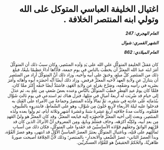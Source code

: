 <h1 dir="rtl">اغتيال الخليفة العباسي المتوكل على الله وتولي ابنه المنتصر الخلافة .</h1>

<h5 dir="rtl">العام الهجري:  247

الشهر القمري: شوال

العام الميلادي: 862</h5>

<p dir="rtl">كان مَقتلُ الخليفةِ المتوكِّلِ على الله على يَدِ وَلَدِه المنتَصِر، وكان سببُ ذلك أن المتوكِّلَ أمَرَ ابنَه عبدَ الله المعتَزَّ أن يخطُبَ بالناسِ في يومِ جمعة، فأدَّاها أداءً عظيمًا بليغًا، فبلغ ذلك من المنتَصِر كلَّ مبلغٍ، وحَنقَ على أبيه وأخيه، وزاد ذلك أنَّ المتوكِّلَ أراد من المنتَصِر أن يتنازلَ عن ولايةِ العهد لأخيه المعتَزِّ فرفض، وزاد ذلك أيضًا أنَّه أحضَرَه أبوه وأهانَه وأمَرَ بضَربِه في رأسِه وصَفْعِه، وصَرَّحَ بعَزلِه عن ولايةِ العَهدِ، فاشتَدَّ أيضًا حَنقُه أكثَرَ ممَّا كان، فلمَّا كان يومُ عيدِ الفِطرِ خطَبَ المتوكِّلُ بالنَّاسِ وعنده بعضُ ضَعفٍ مِن عِلَّةٍ به، ثم عدَلَ إلى خيامٍ قد ضُرِبَت له أربعةُ أميالٍ في مثلِها، فنزل هناك ثم استدعى في يومِ ثالثِ شَوَّال بنُدَمائِه على عادتِه في سَمَرِه، ثمَّ تمالأ ولَدُه المنتصِرُ وجماعةٌ مِن الأمراءِ على الفَتكِ به فدخلوا عليه ليلةَ الأربعاءِ لأربعٍ خَلَونَ مِن شَوَّال، وهو على السِّماطِ، فابتدروه بالسُّيوفِ فقَتَلوه، وكانت مدةُ خلافتِه أربعَ عشرةَ سَنةً وعَشرةَ أشهر وثلاثة أيام، ثم ولَّوا بعده ولَدَه المنتَصِر، وبعث إلى أخيه المعتَزِّ فأحضَرَه إليه فبايعه المعتَزُّ، وقد كان المعتَزُّ هو وليَّ العَهدِ مِن بعدِ أبيه، ولكِنَّه أكرَهَه، وخاف فسَلَّمَ وبايعَ، ومِن المعروفِ أنَّ الأتراكَ الذين كان قد قَرَّبَهم الواثقُ وجعَلَهم قوَّادَه الأساسيِّينَ قد حَقَدوا على المتوكِّلِ، فكان ذلك من أسبابِ تَمالُئِهم على قَتلِه، وباغتيالِ المتوكِّلِ يعتبَرُ العصرُ العباسيُّ الأوَّلُ قد انتهى، وهو عصرُ القُوَّة، وبدأ العصرُ الثاني- عصرُ الضَّعفِ والانحدارِ- بالمنتصرِ؛ وذلك لأنَّ الخِلافةَ أصبحت صورةً ظاهريَّةً، والحُكمُ الحقيقيُّ هو للقُوَّاد العسكريِّين.</p></br>

